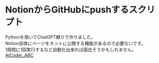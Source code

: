 # NotionからGitHubにpushするスクリプト
Pythonを用いてChatGPT頼りで作りました。<br>
Notion自体にページをネットに公開する機能があるので必要ないです。<br>
1周間に1回実行するなど自動化出来れば面白そうかもしれません。<br>
[AtCoder_ABC](https://github.com/shizu-p/AtCoder_ABC "AtCoder_ABC")
